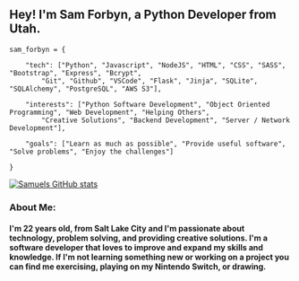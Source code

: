 ## Hey! I'm Sam Forbyn, a Python Developer from Utah.
```
sam_forbyn = {

    "tech": ["Python", "Javascript", "NodeJS", "HTML", "CSS", "SASS", "Bootstrap", "Express", "Bcrypt", 
        "Git", "Github", "VSCode", "Flask", "Jinja", "SQLite", "SQLAlchemy", "PostgreSQL", "AWS S3"],
        
    "interests": ["Python Software Development", "Object Oriented Programming", "Web Development", "Helping Others",
        "Creative Solutions", "Backend Development", "Server / Network Development"],
        
    "goals": ["Learn as much as possible", "Provide useful software", "Solve problems", "Enjoy the challenges"]
    
}
```
[![Samuels GitHub stats](https://github-readme-stats.vercel.app/api?username=samforbyn&hide=contribs&theme=tokyonight)](https://github.com/samforbyn/github-readme-stats)


### About Me:
#### I'm 22 years old, from Salt Lake City and I'm passionate about technology, problem solving, and providing creative solutions. I'm a software developer that loves to improve and expand my skills and knowledge. If I'm not learning something new or working on a project you can find me exercising, playing on my Nintendo Switch, or drawing.
